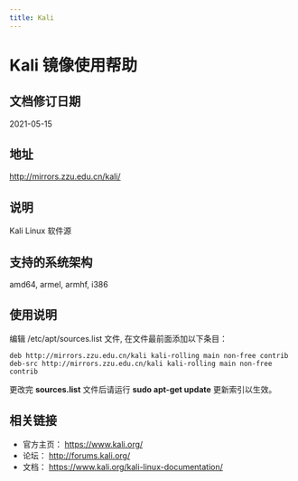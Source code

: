 ```yaml
---
title: Kali
---
```

# Kali 镜像使用帮助

## 文档修订日期

2021-05-15

## 地址

http://mirrors.zzu.edu.cn/kali/

## 说明

Kali Linux 软件源

## 支持的系统架构

amd64, armel, armhf, i386

## 使用说明

编辑 /etc/apt/sources.list 文件, 在文件最前面添加以下条目：

```shell
deb http://mirrors.zzu.edu.cn/kali kali-rolling main non-free contrib
deb-src http://mirrors.zzu.edu.cn/kali kali-rolling main non-free contrib
```

更改完 **sources.list** 文件后请运行 **sudo apt-get update** 更新索引以生效。

## 相关链接

- 官方主页： https://www.kali.org/
- 论坛： http://forums.kali.org/
- 文档： https://www.kali.org/kali-linux-documentation/